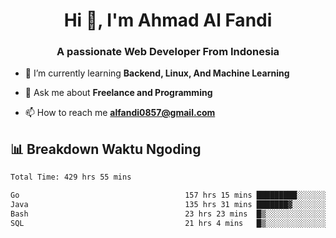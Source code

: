 <h1 align="center">Hi 👋, I'm Ahmad Al Fandi</h1>
<h3 align="center">A passionate Web Developer From Indonesia</h3>

- 🌱 I’m currently learning **Backend, Linux, And Machine Learning**

- 💬 Ask me about **Freelance and Programming**

- 📫 How to reach me **<alfandi0857@gmail.com>**


## 📊 Breakdown Waktu Ngoding

<!--START_SECTION:waka-->

```txt
Total Time: 429 hrs 55 mins

Go                                     157 hrs 15 mins █████████░░░░░░░░░░░░░░░░   36.30 %
Java                                   135 hrs 31 mins ███████▓░░░░░░░░░░░░░░░░░   31.29 %
Bash                                   23 hrs 23 mins  █▒░░░░░░░░░░░░░░░░░░░░░░░   05.40 %
SQL                                    21 hrs 4 mins   █▒░░░░░░░░░░░░░░░░░░░░░░░   04.87 %
```

<!--END_SECTION:waka-->
